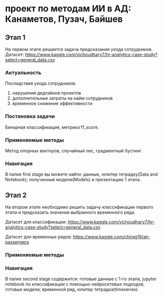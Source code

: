 # проект по методам ИИ в АД: Канаметов, Пузач, Байшев

## Этап 1

На первом этапе решается задача предсказания ухода сотрудников. Датасет: https://www.kaggle.com/vjchoudhary7/hr-analytics-case-study?select=general_data.csv

### Актуальность
Последствия ухода сотрудников:
1. нарушения дедлайнов проектов
2. дополнительные затраты на найм сотрудников
3. временное снижение эффективности

### Постановка задачи
Бинарная классификация, метрика f1_score.

### Применяемые методы
Метод опорных векторов, случайный лес, градиентный бустинг. 

### Навигация
В папке first stage вы можете найти: данные, юпитер тетрадку(Data and Notebook); полученные модели(Models) и презентацию 1 этапа.

## Этап 2
На втором этапе необходимо решить задачу классификации первого этапа и предсказать значения выбранного временного ряда. 

Датасет для классификации: https://www.kaggle.com/vjchoudhary7/hr-analytics-case-study?select=general_data.csv

Датасет для временных рядов: https://www.kaggle.com/chirag19/air-passengers

### Применяемые методы

### Навигация
В папке second stage содержится: готовые данные с 1-го этапа, jupyter notebook по классификации с помощью нейросетевых подходов, готовые модели; временной ряд, юпитер тетрадка(timeseries). 
